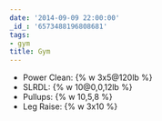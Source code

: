 ```yaml
---
date: '2014-09-09 22:00:00'
_id_: '6573488196808681'
tags:
- gym
title: Gym
---
```


- Power Clean: {% w 3x5@120lb %}
- SLRDL: {% w 10@0,0,12lb %}
- Pullups: {% w 10,5,8 %}
- Leg Raise: {% w 3x10 %}
